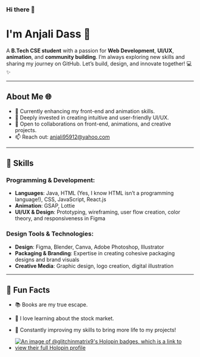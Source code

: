 ### Hi there 👋
# I'm Anjali Dass 👀

A **B.Tech CSE student** with a passion for **Web Development**, **UI/UX**, **animation**, and **community building**. I’m always exploring new skills and sharing my journey on GitHub. Let’s build, design, and innovate together! 💻✨

---

## About Me 🌐
- 🔭 Currently enhancing my front-end and animation skills.
- 🌱 Deeply invested in creating intuitive and user-friendly UI/UX.
- 👯 Open to collaborations on front-end, animations, and creative projects.
- 📫 Reach out: [anjali95912@yahoo.com](mailto:anjali95912@yahoo.com)

---

## 🚀 Skills

### Programming & Development:
- **Languages**: Java, HTML (Yes, I know HTML isn’t a programming language!), CSS, JavaScript, React.js
- **Animation**: GSAP, Lottie
- **UI/UX & Design**: Prototyping, wireframing, user flow creation, color theory, and responsiveness in Figma

### Design Tools & Technologies:
- **Design**: Figma, Blender, Canva, Adobe Photoshop, Illustrator
- **Packaging & Branding**: Expertise in creating cohesive packaging designs and brand visuals
- **Creative Media**: Graphic design, logo creation, digital illustration

---

## 🌟 Fun Facts

- 📚 Books are my true escape.
- 🤑 I love learning about the stock market.
- 🌈 Constantly improving my skills to bring more life to my projects!


- [![An image of @glitchinmatrix9's Holopin badges, which is a link to view their full Holopin profile](https://holopin.me/glitchinmatrix9)](https://holopin.io/@glitchinmatrix9)


